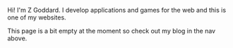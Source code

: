 Hi! I'm Z Goddard. I develop applications and games for the web and this is one of my websites.

This page is a bit empty at the moment so check out my blog in the nav above.
